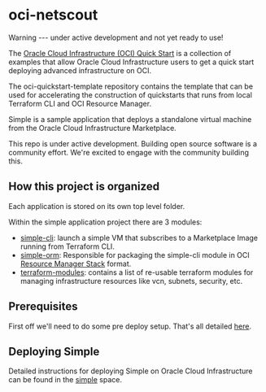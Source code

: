 # oci-netscout

Warning --- under active development and not yet ready to use!

The [Oracle Cloud Infrastructure (OCI) Quick Start](https://github.com/oracle-quickstart?q=oci-quickstart) is a collection of examples that allow Oracle Cloud Infrastructure users to get a quick start deploying advanced infrastructure on OCI.

The oci-quickstart-template repository contains the template that can be used for accelerating the construction of quickstarts that runs from local Terraform CLI and OCI Resource Manager.

Simple is a sample application that deploys a standalone virtual machine from the Oracle Cloud Infrastructure Marketplace.

This repo is under active development.  Building open source software is a community effort.  We're excited to engage with the community building this.

## How this project is organized

Each application is stored on its own top level folder.

Within the simple application project there are 3 modules:

- [simple-cli](simple-cli): launch a simple VM that subscribes to a Marketplace Image running from Terraform CLI.
- [simple-orm](simple-orm): Responsible for packaging the simple-cli module in OCI [Resource Manager Stack](https://docs.cloud.oracle.com/iaas/Content/ResourceManager/Tasks/managingstacksandjobs.htm) format.
- [terraform-modules](terraform-modules): contains a list of re-usable terraform modules for managing infrastructure resources like vcn, subnets, security, etc.

## Prerequisites

First off we'll need to do some pre deploy setup.  That's all detailed [here](https://github.com/oracle/oci-quickstart-prerequisites).

## Deploying Simple

Detailed instructions for deploying Simple on Oracle Cloud Infrastructure can be found in the [simple](./simple/README.md) space.

